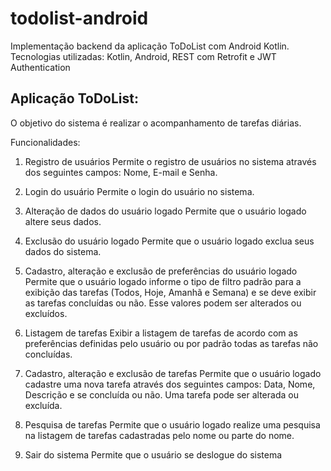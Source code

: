 # todolist-android
Implementação backend da aplicação ToDoList com Android Kotlin. Tecnologias utilizadas: Kotlin, Android, REST com Retrofit e JWT Authentication

## Aplicação ToDoList:

O objetivo do sistema é realizar o acompanhamento de tarefas diárias. 

Funcionalidades:
1) Registro de usuários 
Permite o registro de usuários no sistema através dos seguintes campos: Nome, E-mail e Senha.

2) Login do usuário
Permite o login do usuário no sistema.

3) Alteração de dados do usuário logado
Permite que o usuário logado altere seus dados.

4) Exclusão do usuário logado
Permite que o usuário logado exclua seus dados do sistema.

5) Cadastro, alteração e exclusão de preferências do usuário logado  
Permite que o usuário logado informe o tipo de filtro padrão para a exibição das tarefas (Todos, Hoje, Amanhã e Semana) e se deve exibir as tarefas concluídas ou não.
Esse valores podem ser alterados ou excluídos.

6) Listagem de tarefas
Exibir a listagem de tarefas de acordo com as preferências definidas pelo usuário ou por padrão todas as tarefas não concluídas.

7) Cadastro, alteração e exclusão de tarefas
Permite que o usuário logado cadastre uma nova tarefa através dos seguintes campos: Data, Nome, Descrição e se concluída ou não.
Uma tarefa pode ser alterada ou excluída.

8) Pesquisa de tarefas
Permite que o usuário logado realize uma pesquisa na listagem de tarefas cadastradas pelo nome ou parte do nome.

9) Sair do sistema
Permite que o usuário se deslogue do sistema
